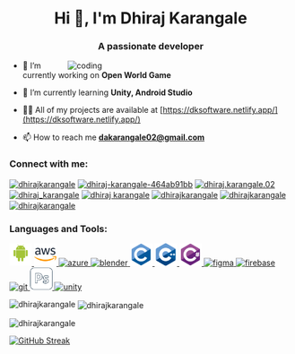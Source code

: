 <h1 align="center">Hi 👋, I'm Dhiraj Karangale</h1>
<h3 align="center">A passionate developer</h3>

<!-- <img align="right" alt="coding" width="400" src="https://cdn.dribbble.com/users/1292677/screenshots/6139167/media/5387dc7e035b3efe9d94516044de66a4.gif"> -->
<!-- <img align="right" alt="coding" width="400" src="https://media.tenor.com/qJ5evVs-_uUAAAAC/coding.gif"> -->
<!-- <img align="right" alt="coding" width="400" src="https://gifdb.com/images/high/coding-girl-animation-fe7t4gejurmtof8v.webp"> -->
<img align="right" alt="coding" width="400" src="https://gifdb.com/images/high/animated-chock-coding-c78f6elj32sfoi8q.webp">
<!-- <img align="right" alt="coding" width="400" src="https://gifdb.com/images/high/coding-animated-laptop-flow-stream-ja04010rm5o68zfk.webp"> -->
<!-- <img align="right" alt="coding" width="400" src="https://gifdb.com/images/high/document-function-coding-7ym5bmzpd6tb5wn3.webp"> -->
<!-- <img align="right" alt="coding" width="400" src="https://user-images.githubusercontent.com/55389276/140866485-8fb1c876-9a8f-4d6a-98dc-08c4981eaf70.gif"> -->

- 🔭 I’m currently working on **Open World Game**

- 🌱 I’m currently learning **Unity, Android Studio**

- 👨‍💻 All of my projects are available at [https://dksoftware.netlify.app/](https://dksoftware.netlify.app/)

- 📫 How to reach me **dakarangale02@gmail.com**

<h3 align="left">Connect with me:</h3>
<p align="left">
<a href="https://twitter.com/dhirajkarangale" target="blank"><img align="center" src="https://raw.githubusercontent.com/rahuldkjain/github-profile-readme-generator/master/src/images/icons/Social/twitter.svg" alt="dhirajkarangale" height="30" width="40" /></a>
<a href="https://linkedin.com/in/dhiraj-karangale-464ab91bb" target="blank"><img align="center" src="https://raw.githubusercontent.com/rahuldkjain/github-profile-readme-generator/master/src/images/icons/Social/linked-in-alt.svg" alt="dhiraj-karangale-464ab91bb" height="30" width="40" /></a>
<a href="https://fb.com/dhiraj.karangale.02" target="blank"><img align="center" src="https://raw.githubusercontent.com/rahuldkjain/github-profile-readme-generator/master/src/images/icons/Social/facebook.svg" alt="dhiraj.karangale.02" height="30" width="40" /></a>
<a href="https://instagram.com/dhiraj_karangale" target="blank"><img align="center" src="https://raw.githubusercontent.com/rahuldkjain/github-profile-readme-generator/master/src/images/icons/Social/instagram.svg" alt="dhiraj_karangale" height="30" width="40" /></a>
<a href="https://www.youtube.com/c/dhiraj karangale" target="blank"><img align="center" src="https://raw.githubusercontent.com/rahuldkjain/github-profile-readme-generator/master/src/images/icons/Social/youtube.svg" alt="dhiraj karangale" height="30" width="40" /></a>
<a href="https://www.hackerrank.com/dhirajkarangale" target="blank"><img align="center" src="https://raw.githubusercontent.com/rahuldkjain/github-profile-readme-generator/master/src/images/icons/Social/hackerrank.svg" alt="dhirajkarangale" height="30" width="40" /></a>
<a href="https://www.leetcode.com/dhirajkarangale" target="blank"><img align="center" src="https://raw.githubusercontent.com/rahuldkjain/github-profile-readme-generator/master/src/images/icons/Social/leet-code.svg" alt="dhirajkarangale" height="30" width="40" /></a>
<a href="https://auth.geeksforgeeks.org/user/dhirajkarangale" target="blank"><img align="center" src="https://raw.githubusercontent.com/rahuldkjain/github-profile-readme-generator/master/src/images/icons/Social/geeks-for-geeks.svg" alt="dhirajkarangale" height="30" width="40" /></a>
</p>

<h3 align="left">Languages and Tools:</h3>
<p align="left"> <a href="https://developer.android.com" target="_blank" rel="noreferrer"> <img src="https://raw.githubusercontent.com/devicons/devicon/master/icons/android/android-original-wordmark.svg" alt="android" width="40" height="40"/> </a> <a href="https://aws.amazon.com" target="_blank" rel="noreferrer"> <img src="https://raw.githubusercontent.com/devicons/devicon/master/icons/amazonwebservices/amazonwebservices-original-wordmark.svg" alt="aws" width="40" height="40"/> </a> <a href="https://azure.microsoft.com/en-in/" target="_blank" rel="noreferrer"> <img src="https://www.vectorlogo.zone/logos/microsoft_azure/microsoft_azure-icon.svg" alt="azure" width="40" height="40"/> </a> <a href="https://www.blender.org/" target="_blank" rel="noreferrer"> <img src="https://download.blender.org/branding/community/blender_community_badge_white.svg" alt="blender" width="40" height="40"/> </a> <a href="https://www.cprogramming.com/" target="_blank" rel="noreferrer"> <img src="https://raw.githubusercontent.com/devicons/devicon/master/icons/c/c-original.svg" alt="c" width="40" height="40"/> </a> <a href="https://www.w3schools.com/cpp/" target="_blank" rel="noreferrer"> <img src="https://raw.githubusercontent.com/devicons/devicon/master/icons/cplusplus/cplusplus-original.svg" alt="cplusplus" width="40" height="40"/> </a> <a href="https://www.w3schools.com/cs/" target="_blank" rel="noreferrer"> <img src="https://raw.githubusercontent.com/devicons/devicon/master/icons/csharp/csharp-original.svg" alt="csharp" width="40" height="40"/> </a> <a href="https://www.figma.com/" target="_blank" rel="noreferrer"> <img src="https://www.vectorlogo.zone/logos/figma/figma-icon.svg" alt="figma" width="40" height="40"/> </a> <a href="https://firebase.google.com/" target="_blank" rel="noreferrer"> <img src="https://www.vectorlogo.zone/logos/firebase/firebase-icon.svg" alt="firebase" width="40" height="40"/> </a> <a href="https://git-scm.com/" target="_blank" rel="noreferrer"> <img src="https://www.vectorlogo.zone/logos/git-scm/git-scm-icon.svg" alt="git" width="40" height="40"/> </a> <a href="https://www.photoshop.com/en" target="_blank" rel="noreferrer"> <img src="https://raw.githubusercontent.com/devicons/devicon/master/icons/photoshop/photoshop-line.svg" alt="photoshop" width="40" height="40"/> </a> <a href="https://unity.com/" target="_blank" rel="noreferrer"> <img src="https://www.vectorlogo.zone/logos/unity3d/unity3d-icon.svg" alt="unity" width="40" height="40"/> </a> </p>

<p><img align="left" src="https://github-readme-stats.vercel.app/api/top-langs?username=dhirajkarangale&show_icons=true&locale=en&layout=compact" alt="dhirajkarangale" /></p>

<p>&nbsp;<img align="center" src="https://github-readme-stats.vercel.app/api?username=dhirajkarangale&show_icons=true&locale=en" alt="dhirajkarangale" /></p>

<p><img align="center" src="https://github-readme-streak-stats.herokuapp.com/?user=dhirajkarangale&" alt="dhirajkarangale" /></p>

[![GitHub Streak](https://streak-stats.demolab.com/?user=DenverCoder1)](https://git.io/streak-stats)
